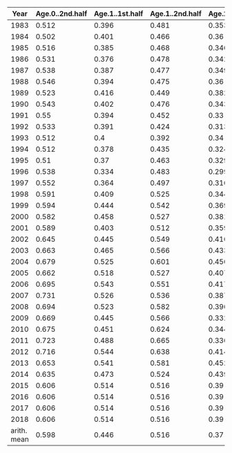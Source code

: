 |Year|Age.0..2nd.half|Age.1..1st.half|Age.1..2nd.half|Age.2..1st.half|Age.2..2nd.half|Age.3..1st.half|Age.3..2nd.half|Age.4...1st.half|Age.4...2nd.half|
|---|---|---|---|---|---|---|---|---|---|
|1983|0.512|0.396|0.481|0.353|0.388|0.295|0.355|0.269|0.351|
|1984|0.502|0.401|0.466|0.36|0.386|0.274|0.336|0.256|0.348|
|1985|0.516|0.385|0.468|0.346|0.385|0.29|0.363|0.264|0.344|
|1986|0.531|0.376|0.478|0.342|0.412|0.282|0.38|0.267|0.361|
|1987|0.538|0.387|0.477|0.349|0.418|0.287|0.381|0.271|0.366|
|1988|0.546|0.394|0.475|0.36|0.419|0.298|0.373|0.293|0.366|
|1989|0.523|0.416|0.449|0.382|0.393|0.319|0.366|0.291|0.357|
|1990|0.543|0.402|0.476|0.343|0.404|0.292|0.368|0.285|0.368|
|1991|0.55|0.394|0.452|0.33|0.386|0.246|0.349|0.246|0.355|
|1992|0.533|0.391|0.424|0.313|0.365|0.234|0.328|0.235|0.335|
|1993|0.512|0.4|0.392|0.34|0.325|0.252|0.315|0.234|0.312|
|1994|0.512|0.378|0.435|0.324|0.355|0.253|0.327|0.229|0.32|
|1995|0.51|0.37|0.463|0.329|0.374|0.25|0.341|0.227|0.331|
|1996|0.538|0.334|0.483|0.299|0.385|0.246|0.35|0.219|0.343|
|1997|0.552|0.364|0.497|0.316|0.38|0.267|0.346|0.229|0.34|
|1998|0.591|0.409|0.525|0.344|0.377|0.299|0.343|0.244|0.336|
|1999|0.594|0.444|0.542|0.369|0.383|0.306|0.341|0.254|0.333|
|2000|0.582|0.458|0.527|0.381|0.356|0.314|0.327|0.247|0.306|
|2001|0.589|0.403|0.512|0.359|0.357|0.293|0.323|0.233|0.301|
|2002|0.645|0.445|0.549|0.416|0.445|0.347|0.353|0.277|0.332|
|2003|0.663|0.465|0.566|0.433|0.456|0.38|0.368|0.322|0.363|
|2004|0.679|0.525|0.601|0.456|0.458|0.403|0.366|0.346|0.36|
|2005|0.662|0.518|0.527|0.407|0.38|0.378|0.359|0.306|0.342|
|2006|0.695|0.543|0.551|0.417|0.399|0.329|0.355|0.277|0.338|
|2007|0.731|0.526|0.536|0.387|0.411|0.299|0.379|0.264|0.362|
|2008|0.694|0.523|0.582|0.396|0.437|0.289|0.371|0.266|0.364|
|2009|0.669|0.445|0.566|0.332|0.432|0.271|0.387|0.247|0.368|
|2010|0.675|0.451|0.624|0.344|0.453|0.281|0.413|0.246|0.384|
|2011|0.723|0.488|0.665|0.336|0.442|0.294|0.426|0.255|0.388|
|2012|0.716|0.544|0.638|0.414|0.434|0.333|0.407|0.295|0.381|
|2013|0.653|0.541|0.581|0.452|0.39|0.335|0.365|0.296|0.348|
|2014|0.635|0.473|0.524|0.439|0.348|0.297|0.327|0.278|0.319|
|2015|0.606|0.514|0.516|0.39|0.331|0.271|0.323|0.251|0.304|
|2016|0.606|0.514|0.516|0.39|0.331|0.271|0.323|0.251|0.304|
|2017|0.606|0.514|0.516|0.39|0.331|0.271|0.323|0.251|0.304|
|2018|0.606|0.514|0.516|0.39|0.331|0.271|0.323|0.251|0.304|
|arith. mean|0.598|0.446|0.516|0.37|0.39|0.295|0.355|0.263|0.343|
